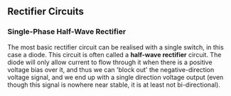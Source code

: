 ## Rectifier Circuits

### Single-Phase Half-Wave Rectifier

The most basic rectifier circuit can be realised with a single switch, in this case a diode.
This circuit is often called a **half-wave rectifier** circuit.
The diode will only allow current to flow through it when there is a positive voltage bias over it, and thus we can 'block out' the negative-direction voltage signal, and we end up with a single direction voltage output (even though this signal is nowhere near stable, it is at least not bi-directional).
